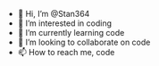 - 👋 Hi, I’m @Stan364
- 👀 I’m interested in coding
- 🌱 I’m currently learning code
- 💞️ I’m looking to collaborate on code
- 📫 How to reach me, code

<!---
Stan364/Stan364 is a ✨ special ✨ repository because its `README.md` (this file) appears on your GitHub profile.
You can click the Preview link to take a look at your changes.
--->

